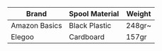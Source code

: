 | Brand | Spool Material | Weight |
| -------- | --------- | -------- |
| Amazon Basics | Black Plastic | 248gr~ |
| Elegoo | Cardboard | 157gr |

